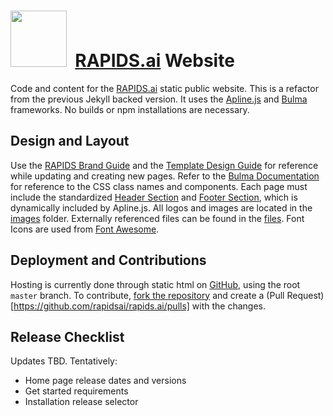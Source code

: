 # <div align="left"><img src="https://rapids.ai/assets/images/rapids_logo.png" width="90px"/>&nbsp; [RAPIDS.ai](www.rapids.ai.com) Website

Code and content for the [RAPIDS.ai](www.rapids.ai.com) static public website. This is a refactor from the previous Jekyll backed version. It uses the [Apline.js](https://alpinejs.dev/start-here) and [Bulma](https://bulma.io/) frameworks. No builds or npm installations are necessary.


## Design and Layout
Use the [RAPIDS Brand Guide](brand.html) and the [Template Design Guide](template.html) for reference while updating and creating new pages.
Refer to the [Bulma Documentation](https://bulma.io/documentation/) for reference to the CSS class names and components. 
Each page must include the standardized [Header Section](header.html) and [Footer Section](footer.html), which is dynamically included by Apline.js. 
All logos and images are located in the [images](/images) folder. Externally referenced files can be found in the [files](/files).
Font Icons are used from [Font Awesome](https://fontawesome.com/).


## Deployment and Contributions
Hosting is currently done through static html on [GitHub](github.com), using the root `master` branch. To contribute, [fork the repository](https://github.com/rapidsai/rapids.ai/fork) and create a (Pull Request)[https://github.com/rapidsai/rapids.ai/pulls] with the changes.


## Release Checklist
Updates TBD. Tentatively:
- Home page release dates and versions
- Get started requirements
- Installation release selector 
